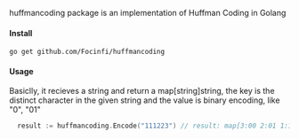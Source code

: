 huffmancoding package is an implementation of Huffman Coding in Golang

#### Install 

`go get github.com/Focinfi/huffmancoding`

#### Usage

Basiclly, it recieves a string and return a map[string]string, the key is the distinct character in the given string and the value is binary encoding, like "0", "01"

```go
  result := huffmancoding.Encode("111223") // result: map[3:00 2:01 1:1]
```
